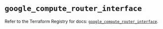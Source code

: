 # `google_compute_router_interface`

Refer to the Terraform Registry for docs: [`google_compute_router_interface`](https://registry.terraform.io/providers/hashicorp/google/6.6.0/docs/resources/compute_router_interface).
